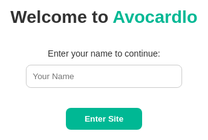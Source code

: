 
<html lang="en">
<head>
  <meta charset="UTF-8" />
  <meta name="viewport" content="width=device-width, initial-scale=1.0" />
  <title>Avocardlo - Motivational Quotes</title>
</head>
<body style="margin:0;font-family:sans-serif;">
  <!-- 👋 Welcome Overlay (Name Entry) -->
  <div id="welcomeOverlay" style="position:fixed;top:0;left:0;width:100%;height:100%;background:#fff;z-index:9999;display:flex;align-items:center;justify-content:center;flex-direction:column;">
    <h1 style="font-size:2em;margin-bottom:20px;">Welcome to <span style="color:#00b894;">Avocardlo</span></h1>
    <p style="margin-bottom:10px;">Enter your name to continue:</p>
    <input type="text" id="visitorName" placeholder="Your Name" style="padding:10px;width:250px;border-radius:8px;border:1px solid #ccc;">
    <br><br>
    <button onclick="enterSite()" style="padding:10px 30px;border:none;border-radius:8px;background:#00b894;color:white;font-weight:bold;">Enter Site</button>

  <!-- 🧠 Main Site Content -->
  <div id="mainContent" style="display:none;padding:40px;">
    <div id="greetingBanner" style="text-align:center;font-size:1.5em;margin-bottom:30px;"></div>
    <h2 style="text-align:center;">✨ Motivational Quote of the Day</h2>
    <p style="text-align:center;font-style:italic;">"Push yourself, because no one else is going to do it for you."</p>
  </div>

  <!-- ✅ JavaScript -->
  <script>
    // Check for stored name on load
    window.onload = function () {
      const name = localStorage.getItem("visitorName");
      if (name) {
        showMainSite(name);
      }
    };

    function enterSite() {
      const name = document.getElementById("visitorName").value.trim();
      if (!name) {
        alert("Please enter your name.");
        return;
      }
      localStorage.setItem("visitorName", name);
      showMainSite(name);
    }

    function showMainSite(name) {
      document.getElementById("welcomeOverlay").style.display = "none";
      document.getElementById("mainContent").style.display = "block";
      document.getElementById("greetingBanner").innerHTML = `👋 Welcome, <strong>${name}</strong>! Stay motivated.`;
    }
  </script>

</body>
</html>
</div><!-- SEARCH BAR -->
<section style="padding:40px 20px;text-align:center;">
  <h2>Search Motivational Quotes</h2>
  <input type="text" id="quoteSearch" onkeyup="filterQuotes()" placeholder="Type keywords..." style="width:300px;padding:10px;border-radius:5px;border:1px solid #ccc;">
</section>
<html lang="en">
<head>
  <meta charset="UTF-8" />
  <meta name="viewport" content="width=device-width, initial-scale=1.0"/>
  <title>Motivate with Avocardlo</title>
  <link href="https://cdn.jsdelivr.net/npm/bootstrap@5.3.0/dist/css/bootstrap.min.css" rel="stylesheet"/>
  <style>
    body {
      font-family: 'Segoe UI', sans-serif;
      background: #f0f4f8;
      color: #333;
    }

    .hero {
      background: linear-gradient(135deg, #4facfe, #00f2fe);
      color: white;
      padding: 100px 20px 60px;
      text-align: center;
    }

    .hero h1 {
      font-size: 4rem;
      font-weight: bold;
    }

    .hero p {
      font-size: 1.3rem;
      margin-top: 20px;
    }

    .section-title {
      margin-top: 60px;
      text-align: center;
      font-size: 2.5rem;
      font-weight: bold;
    }

    .thoughts-section {
      max-width: 1000px;
      margin: 0 auto;
      padding: 40px 20px;
      column-count: 2;
      column-gap: 40px;
    }

    .thought {
      break-inside: avoid;
      background: white;
      margin-bottom: 20px;
      padding: 15px;
      border-radius: 10px;
      box-shadow: 0 0 10px rgba(0,0,0,0.05);
    }

    .instagram-section {
      padding: 60px 20px;
      background: #fff;
      text-align: center;
    }

    .insta-card {
      display: inline-block;
      width: 300px;
      margin: 15px;
      padding: 20px;
      background: #fafafa;
      border-radius: 15px;
      box-shadow: 0 5px 15px rgba(0,0,0,0.05);
    }

    .insta-card h3 {
      margin-bottom: 10px;
    }

    .insta-btn {
      display: inline-block;
      margin-top: 10px;
      padding: 10px 25px;
      border-radius: 30px;
      background: #ee2a7b;
      color: white;
      text-decoration: none;
      font-weight: bold;
    }

    footer {
      text-align: center;
      padding: 30px;
      background: #222;
      color: white;
      margin-top: 50px;
    }
  </style>
</head>
<body>

  <!-- Hero Section -->
  <section class="hero">
    <h1>Welcome to Avocardlo Motivation</h1>
    <p>Empowering students with inspiration, knowledge, and positive energy.</p>
  </section>

  <!-- Thoughts Section -->
  <h2 class="section-title">100+ Motivational Thoughts for Students</h2>
  <section class="thoughts-section">
    <!-- Example Thought Cards -->
    <!-- You can generate more below or automate them -->
    <!-- 100+ thoughts inserted below -->
    <script>
      const container = document.currentScript.parentElement;
      const thoughts = [
        "Believe in yourself and all that you are.",
        "Success doesn’t come from what you do occasionally, it comes from what you do consistently.",
        "Discipline is the bridge between goals and accomplishment.",
        "Don’t wait for opportunity. Create it.",
        "Push yourself, because no one else is going to do it for you.",
        "Great things never come from comfort zones.",
        "Dream it. Wish it. Do it.",
        "Wake up with determination. Go to bed with satisfaction.",
        "Little things make big days.",
        "Do something today that your future self will thank you for.",
        "It’s going to be hard, but hard does not mean impossible.",
        "Don’t stop when you’re tired. Stop when you’re done.",
        "The harder you work for something, the greater you’ll feel when you achieve it.",
        "Dream bigger. Do bigger.",
        "Don’t limit your challenges. Challenge your limits.",
        "Sometimes we’re tested not to show our weaknesses, but to discover our strengths.",
        "Success is what comes after you stop making excuses.",
        "Focus on your goal. Don’t look in any direction but ahead.",
        "Your only limit is your mind.",
        "Work hard in silence. Let success make the noise.",
        // Add more up to 100+
      ];

      for (let i = 0; i < 100; i++) {
        const div = document.createElement("div");
        div.className = "thought";
        div.textContent = thoughts[i % thoughts.length];
        container.appendChild(div);
      }
    </script>
  </section>

  <!-- Instagram Section -->
  <h2 class="section-title">Follow Us on Instagram</h2>
  <section class="instagram-section">
    <div class="insta-card">
      <h3>@pk.gihars</h3>
      <p>Inspiration, Growth & Motivation</p>
      <a class="insta-btn" href="https://www.instagram.com/pk.gihars" target="_blank">Follow</a>
    </div>
    <div class="insta-card">
      <h3>@avocardlo</h3>
      <p>Visual vibes and daily motivation</p>
      <a class="insta-btn" href="https://www.instagram.com/avocardlo" target="_blank">Follow</a>
    </div>
    <div class="insta-card">
      <h3>@patnafansclub</h3>
      <p>Student power and Patna pride</p>
      <a class="insta-btn" href="https://www.instagram.com/patnafansclub" target="_blank">Follow</a>
    </div>
  </section>

  <!-- Footer -->
  <footer>
    &copy; 2025 Avocardlo Motivation. All rights reserved. | Designed for dreamers & doers.
  </footer>

</body>
</html>
<!-- DARK MODE TOGGLE -->
<button onclick="toggleDarkMode()" style="position:fixed;top:20px;right:20px;padding:8px 12px;border:none;border-radius:5px;background:#333;color:white;z-index:999;">
  🌓 Dark Mode
</button>
<script>
  function toggleDarkMode() {
    document.body.classList.toggle("dark-mode");
  }
</script>
<style>
  .dark-mode {
    background-color: #121212;
    color: #f0f0f0;
  }
  .dark-mode .thought {
    background: #1e1e1e;
    color: #ddd;
  }
</style>
<!-- QUOTE SUBMISSION FORM -->
<section style="padding:40px;text-align:center;">
  <h2>Submit Your Own Quote</h2>
  <form onsubmit="handleQuoteSubmit(event)" style="max-width:500px;margin:auto;">
    <textarea id="quoteInput" placeholder="Write your motivational quote..." required rows="4" style="width:100%;padding:10px;border-radius:10px;"></textarea>
    <br><br>
    <input type="text" id="quoteAuthor" placeholder="Your Name (optional)" style="width:100%;padding:8px;border-radius:10px;">
    <br><br>
    <button type="submit" style="padding:10px 30px;border:none;border-radius:30px;background:#00b894;color:white;">Submit</button>
  </form>
  <div id="thankYouMsg" style="margin-top:20px;color:green;display:none;">Thanks! Your quote was submitted.</div>
</section>

<script>
  function handleQuoteSubmit(e) {
    e.preventDefault();
    document.getElementById("thankYouMsg").style.display = "block";
    // You can later connect this to Firebase, Airtable, or save to backend
    document.getElementById("quoteInput").value = '';
    document.getElementById("quoteAuthor").value = '';
  }
</script>
<!-- INSTAGRAM EMBED SECTION -->
<section style="padding:60px 20px;text-align:center;background:#fff;">
  <h2>Our Instagram – <a href="https://www.instagram.com/avocardlo" target="_blank">@avocardlo</a></h2>
  <iframe src="https://www.instagram.com/p/CwMTlZ-Bbq3/embed" width="400" height="480" frameborder="0" scrolling="no" allowtransparency="true"></iframe>
</section>
<!-- CONTRIBUTOR LEADERBOARD -->
<section style="padding:60px 20px;text-align:center;background:#fdfdfd;">
  <h2 style="font-weight:bold;">🏆 Top Contributors</h2>
  <p>These awesome people have submitted the most quotes!</p>
  <div style="max-width:500px;margin:auto;">
    <table style="width:100%;margin-top:20px;border-collapse:collapse;">
      <thead style="background:#f0f0f0;">
        <tr>
          <th style="padding:10px;border-bottom:2px solid #ccc;">Rank</th>
          <th style="padding:10px;border-bottom:2px solid #ccc;">Name</th>
          <th style="padding:10px;border-bottom:2px solid #ccc;">Quotes</th>
        </tr>
      </thead>
      <tbody id="leaderboardTable">
        <!-- Rows are added via JS -->
      </tbody>
    </table>
  </div>
</section>

<script>
  // Simulated contributors (you can edit or replace with dynamic data later)
  const contributors = [
    { name: "Ravi Singh", quotes: 28 },
    { name: "Alisha Mehra", quotes: 24 },
    { name: "Dev Kumar", quotes: 20 },
    { name: "Sneha Roy", quotes: 15 },
    { name: "Avocardlo", quotes: 12 }
  ];

  const table = document.getElementById("leaderboardTable");
  contributors
    .sort((a, b) => b.quotes - a.quotes)
    .forEach((person, index) => {
      const row = document.createElement("tr");
      row.innerHTML = `
        <td style="padding:10px;border-bottom:1px solid #eee;">${index + 1}</td>
        <td style="padding:10px;border-bottom:1px solid #eee;">${person.name}</td>
        <td style="padding:10px;border-bottom:1px solid #eee;">${person.quotes}</td>
      `;
      table.appendChild(row);
    });
<!-- PUBLIC THOUGHT SUBMISSION FORM -->
<section style="padding:40px;text-align:center;">
  <h2>💡 Share Your Own Motivational Thought</h2>
  <form onsubmit="submitThought(event)" style="max-width:500px;margin:auto;">
    <textarea id="userThought" placeholder="Write your thought..." required rows="3" style="width:100%;padding:10px;border-radius:8px;"></textarea>
    <br><br>
    <input type="text" id="userName" placeholder="Your Name (optional)" style="width:100%;padding:8px;border-radius:8px;">
    <br><br>
    <button type="submit" style="padding:10px 30px;border:none;border-radius:20px;background:#00b894;color:white;">Submit</button>
  </form>
  <p id="thoughtSubmitMsg" style="color:green;display:none;margin-top:10px;">✅ Your thought is live now!</p>
</section>


